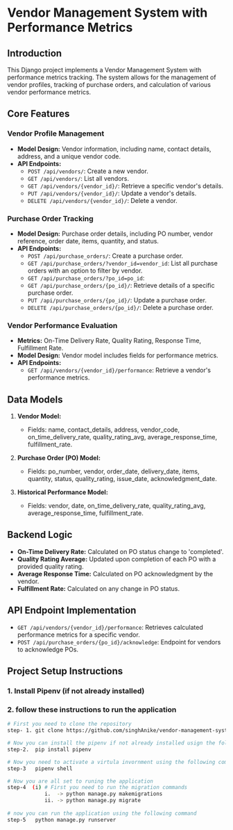 # Vendor Management System with Performance Metrics

## Introduction
This Django project implements a Vendor Management System with performance metrics tracking. The system allows for the management of vendor profiles, tracking of purchase orders, and calculation of various vendor performance metrics.

## Core Features

### Vendor Profile Management
- **Model Design:** Vendor information, including name, contact details, address, and a unique vendor code.
- **API Endpoints:**
  - `POST /api/vendors/`: Create a new vendor.
  - `GET /api/vendors/`: List all vendors.
  - `GET /api/vendors/{vendor_id}/`: Retrieve a specific vendor's details.
  - `PUT /api/vendors/{vendor_id}/`: Update a vendor's details.
  - `DELETE /api/vendors/{vendor_id}/`: Delete a vendor.

### Purchase Order Tracking
- **Model Design:** Purchase order details, including PO number, vendor reference, order date, items, quantity, and status.
- **API Endpoints:**
  - `POST /api/purchase_orders/`: Create a purchase order.
  - `GET /api/purchase_orders/?vendor_id=vendor_id`: List all purchase orders with an option to filter by vendor.
  - `GET /api/purchase_orders/?po_id=po_id`:
  - `GET /api/purchase_orders/{po_id}/`: Retrieve details of a specific purchase order.
  - `PUT /api/purchase_orders/{po_id}/`: Update a purchase order.
  - `DELETE /api/purchase_orders/{po_id}/`: Delete a purchase order.

### Vendor Performance Evaluation
- **Metrics:** On-Time Delivery Rate, Quality Rating, Response Time, Fulfillment Rate.
- **Model Design:** Vendor model includes fields for performance metrics.
- **API Endpoints:**
  - `GET /api/vendors/{vendor_id}/performance`: Retrieve a vendor's performance metrics.

## Data Models
1. **Vendor Model:**
   - Fields: name, contact_details, address, vendor_code, on_time_delivery_rate, quality_rating_avg, average_response_time, fulfillment_rate.

2. **Purchase Order (PO) Model:**
   - Fields: po_number, vendor, order_date, delivery_date, items, quantity, status, quality_rating, issue_date, acknowledgment_date.

3. **Historical Performance Model:**
   - Fields: vendor, date, on_time_delivery_rate, quality_rating_avg, average_response_time, fulfillment_rate.

## Backend Logic
- **On-Time Delivery Rate:** Calculated on PO status change to 'completed'.
- **Quality Rating Average:** Updated upon completion of each PO with a provided quality rating.
- **Average Response Time:** Calculated on PO acknowledgment by the vendor.
- **Fulfillment Rate:** Calculated on any change in PO status.

## API Endpoint Implementation
- `GET /api/vendors/{vendor_id}/performance`: Retrieves calculated performance metrics for a specific vendor.
- `POST /api/purchase_orders/{po_id}/acknowledge`: Endpoint for vendors to acknowledge POs.

## Project Setup Instructions

### 1. Install Pipenv (if not already installed)
### 2. follow these instructions to run the application
```bash
# First you need to clone the repository
step- 1. git clone https://github.com/singhAnike/vendor-management-system.git

# Now you can install the pipenv if not already installed usign the following command
step-2.  pip install pipenv

# Now you need to activate a virtula invornment using the following command
step-3   pipenv shell

# Now you are all set to runing the application 
step-4  (i) # First you need to run the migration commands
            i.  -> python manage.py makemigrations 
            ii. -> python manage.py migrate
            
# now you can run the application using the following command
step-5   python manage.py runserver

